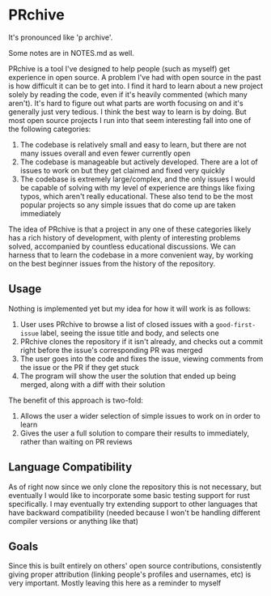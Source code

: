 # PRchive
It's pronounced like 'p archive'.

Some notes are in NOTES.md as well.

PRchive is a tool I've designed to help people (such as myself) get experience in open 
source. A problem I've had with open source in the past is how difficult it can be to get
into. I find it hard to learn about a new project solely by reading the code, even if it's
heavily commented (which many aren't). It's hard to figure out what parts are worth 
focusing on and it's generally just very tedious. I think the best way to learn is by 
doing. But most open source projects I run into that seem interesting fall into one of 
the following categories:
1. The codebase is relatively small and easy to learn, but there are not many issues
   overall and even fewer currently open
2. The codebase is manageable but actively developed. There are a lot of issues to work on
   but they get claimed and fixed very quickly
3. The codebase is extremely large/complex, and the only issues I would be capable of
   solving with my level of experience are things like fixing typos, which aren't really
   educational. These also tend to be the most popular projects so any simple issues that
   do come up are taken immediately

The idea of PRchive is that a project in any one of these categories likely has a rich
history of development, with plenty of interesting problems solved, accompanied by
countless educational discussions. We can harness that to learn the codebase in a more
convenient way, by working on the best beginner issues from the history of the repository.

## Usage
Nothing is implemented yet but my idea for how it will work is as follows:
1. User uses PRchive to browse a list of closed issues with a `good-first-issue` label,
   seeing the issue title and body, and selects one
2. PRchive clones the repository if it isn't already, and checks out a commit right before
   the issue's corresponding PR was merged
3. The user goes into the code and fixes the issue, viewing comments from the issue or the
   PR if they get stuck
4. The program will show the user the solution that ended up being merged, along with a
   diff with their solution

The benefit of this approach is two-fold:
1. Allows the user a wider selection of simple issues to work on in order to learn
2. Gives the user a full solution to compare their results to immediately, rather than
   waiting on PR reviews

## Language Compatibility
As of right now since we only clone the repository this is not necessary, but eventually I
would like to incorporate some basic testing support for rust specifically. I may
eventually try extending support to other languages that have backward compatibility
(needed because I won't be handling different compiler versions or anything like that)

## Goals
Since this is built entirely on others' open source contributions, consistently giving
proper attribution (linking people's profiles and usernames, etc) is very important.
Mostly leaving this here as a reminder to myself
